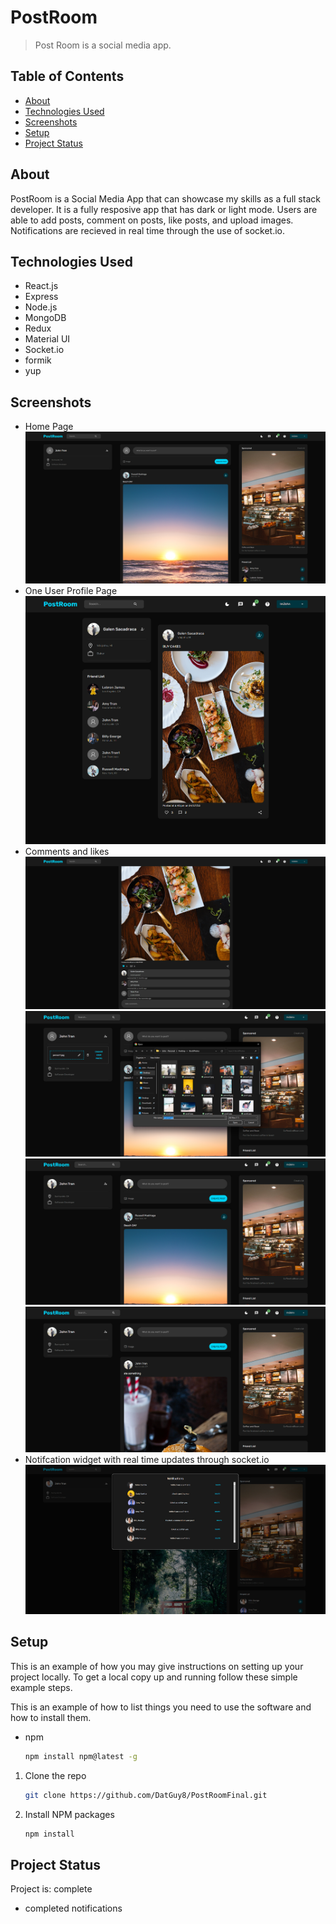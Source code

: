 
# PostRoom
> Post Room is a social media app.


## Table of Contents
* [About](#about)
* [Technologies Used](#technologies-used)
* [Screenshots](#screenshots)
* [Setup](#setup)
* [Project Status](#project-status)

<!-- * [License](#license) -->


## About
PostRoom is a Social Media App that can showcase my skills as a full stack developer. It is a fully resposive app that has dark or light mode. Users are able to add posts, comment on posts, like posts, and upload images. Notifications are recieved in real time through the use of socket.io.



## Technologies Used
- React.js
- Express
- Node.js
- MongoDB
- Redux
- Material UI
- Socket.io
- formik
- yup



## Screenshots
- Home Page
![Example screenshot](./readMeImages/Screenshot%202023-06-14%20101400.png)
- One User Profile Page
![!](https://github.com/DatGuy8/PostRoomFinal/blob/master/readMeImages/Screenshot%202023-06-14%20101722.png)
- Comments and likes
![!](https://github.com/DatGuy8/PostRoomFinal/blob/master/readMeImages/Screenshot%202023-06-14%20101830.png)
![!](https://github.com/DatGuy8/PostRoomFinal/blob/master/readMeImages/Screenshot%202023-06-14%20103710.png)
![!](https://github.com/DatGuy8/PostRoomFinal/blob/master/readMeImages/Screenshot%202023-06-14%20103723.png)
![!](https://github.com/DatGuy8/PostRoomFinal/blob/master/readMeImages/Screenshot%202023-06-14%20103940.png)
- Notifcation widget with real time updates through socket.io
![!](https://github.com/DatGuy8/PostRoomFinal/blob/master/readMeImages/notifications.png)
<!-- If you have screenshots you'd like to share, include them here. -->


## Setup


This is an example of how you may give instructions on setting up your project locally.
To get a local copy up and running follow these simple example steps.



This is an example of how to list things you need to use the software and how to install them.
* npm
  ```sh
  npm install npm@latest -g
  ```



1. Clone the repo
   ```sh
   git clone https://github.com/DatGuy8/PostRoomFinal.git
   ```
2. Install NPM packages
   ```sh
   npm install
   ```




## Project Status
Project is: complete

- completed notifications 





<!-- Optional -->
<!-- ## License -->
<!-- This project is open source and available under the [... License](). -->

<!-- You don't have to include all sections - just the one's relevant to your project -->
